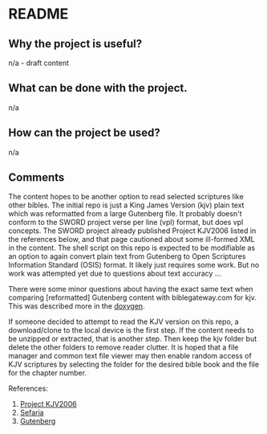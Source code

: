 # README

## Why the project is useful? 

n/a - draft content

## What can be done with the project. 

n/a

## How can the project be used? 

n/a

## Comments

The content hopes to be another option to read selected scriptures like other bibles. The initial repo is just a King James Version (kjv) plain text which was reformatted from a large Gutenberg file. It probably doesn't conform to the SWORD project verse per line (vpl) format, but does vpl concepts. The SWORD project already published Project KJV2006 listed in the references below, and that page cautioned about some ill-formed XML in the content. The shell script on this repo is expected to be modifiable as an option to again convert plain text from Gutenberg to Open Scriptures Information Standard (OSIS) format. It likely just requires some work. But no work was attempted yet due to questions about text accuracy ...

There were some minor questions about having the exact same text when comparing [reformatted] Gutenberg content with biblegateway.com for kjv. This was described more in the [doxygen](https://sword-2.github.io/library/html/html/index.html).

If someone decided to attempt to read the KJV version on this repo, a download/clone to the local device is the first step. If the content needs to be unzipped or extracted, that is another step. Then keep the kjv folder but delete the other folders to remove reader clutter. It is hoped that a file manager and common text file viewer may then enable random access of KJV scriptures by selecting the folder for the desired bible book and the file for the chapter number.


References:
1. [Project KJV2006](https://www.crosswire.org/~dmsmith/kjv2006/)
2. [Sefaria](https://github.com/Sefaria/Sefaria-Export/tree/master/txt/Tanakh)
3. [Gutenberg](https://www.gutenberg.org/ebooks/10)
